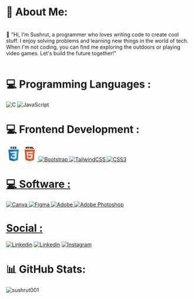   # 💫 About Me:
<br>👋 "Hi, I'm Sushrut, a programmer who loves writing code to create cool stuff. I enjoy solving problems and learning new things in the world of tech. When I'm not coding, you can find me exploring the outdoors or playing video games. Let's build the future together!"<br><br>

  
# 💻 Programming Languages :
![C](https://img.shields.io/badge/c-%2300599C.svg?style=for-the-badge&logo=c&logoColor=white) ![JavaScript](https://img.shields.io/badge/javascript-%23323330.svg?style=for-the-badge&logo=javascript&logoColor=%23F7DF1E)  
# 💻 Frontend Development :
<img src="https://raw.githubusercontent.com/devicons/devicon/master/icons/css3/css3-original-wordmark.svg" alt="css3" width="40" height="40"/> </a> <a href="https://www.w3.org/html/" target="_blank" rel="noreferrer"> <img src="https://raw.githubusercontent.com/devicons/devicon/master/icons/html5/html5-original-wordmark.svg" alt="html5" width="40" height="40"/> </a> <a href="https://www.linux.org/" target="_blank" rel="noreferrer">  ![Bootstrap](https://img.shields.io/badge/bootstrap-%238511FA.svg?style=for-the-badge&logo=bootstrap&logoColor=white) ![TailwindCSS](https://img.shields.io/badge/tailwindcss-%2338B2AC.svg?style=for-the-badge&logo=tailwind-css&logoColor=white) ![CSS3](https://img.shields.io/badge/css3-%231572B6.svg?style=for-the-badge&logo=css3&logoColor=white) 

# 💻 Software :
![Canva](https://img.shields.io/badge/Canva-%2300C4CC.svg?style=for-the-badge&logo=Canva&logoColor=white) ![Figma](https://img.shields.io/badge/figma-%23F24E1E.svg?style=for-the-badge&logo=figma&logoColor=white)   ![Adobe](https://img.shields.io/badge/adobe-%23FF0000.svg?style=for-the-badge&logo=adobe&logoColor=white)  ![Adobe Photoshop](https://img.shields.io/badge/adobe%20photoshop-%2331A8FF.svg?style=for-the-badge&logo=adobe%20photoshop&logoColor=white)

# Social :
 [![Linkedin](https://img.shields.io/badge/LinkedIn-0077B5?style=for-the-badge&logo=linkedin&logoColor=white
)](https://www.linkedin.com/in/sushrut-g-a6227b228/)    [![Linkedin](https://img.shields.io/badge/Gmail-D14836?style=for-the-badge&logo=gmail&logoColor=white)](mailto:Sushrutgaikwad55@gmail.com)  [![Instagram](https://img.shields.io/badge/Instagram-E4405F?style=for-the-badge&logo=instagram&logoColor=white
)](https://instagram.com/Sushrut_001)

# 📊 GitHub Stats: 

<p><img align="center" src="https://github-readme-stats.vercel.app/api/top-langs?username=sushrut001&show_icons=true&locale=en&layout=compact" alt="sushrut001" /></p>

